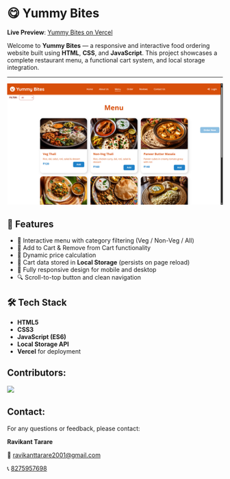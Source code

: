 # 😋 Yummy Bites

**Live Preview**: [Yummy Bites on Vercel](https://icp-11-javascript-github-project-yu.vercel.app)

Welcome to **Yummy Bites** — a responsive and interactive food ordering website built using **HTML**, **CSS**, and **JavaScript**. This project showcases a complete restaurant menu, a functional cart system, and local storage integration.

---

![Menu Page](./images/photos/readme.png)

## 🧾 Features

- 🍱 Interactive menu with category filtering (Veg / Non-Veg / All)
- 🛒 Add to Cart & Remove from Cart functionality
- 🧮 Dynamic price calculation
- 💾 Cart data stored in **Local Storage** (persists on page reload)
- 📱 Fully responsive design for mobile and desktop
- 🔍 Scroll-to-top button and clean navigation

## 🛠️ Tech Stack

- **HTML5**
- **CSS3**
- **JavaScript (ES6)**
- **Local Storage API**
- **Vercel** for deployment

## Contributors:

<a href="https://github.com/ravikanttarare95/icp-11-javascript-github-project-yummy-bites/graphs/contributors">
  <img src="https://contrib.rocks/image?repo=ravikanttarare95/icp-11-javascript-github-project-yummy-bites" />
</a>

## Contact:

For any questions or feedback, please contact:

**Ravikant Tarare**

📩 [ravikanttarare2001@gmail.com](mailto:ravikanttarare2001@gmail.com)

📞 [8275957698](tel:8275957698)
